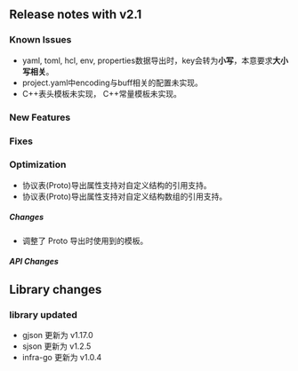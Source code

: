 ## Release notes with v2.1

### Known Issues 
- yaml, toml, hcl, env, properties数据导出时，key会转为**小写**，本意要求**大小写相关**。
- project.yaml中encoding与buff相关的配置未实现。
- C++表头模板未实现， C++常量模板未实现。

### New Features

### Fixes  

### Optimization  
+ 协议表(Proto)导出属性支持对自定义结构的引用支持。
+ 协议表(Proto)导出属性支持对自定义结构数组的引用支持。

##### Changes  
+ 调整了 Proto 导出时使用到的模板。

##### API Changes

## Library changes

### library updated 
- gjson 更新为 v1.17.0
- sjson 更新为 v1.2.5
- infra-go 更新为 v1.0.4